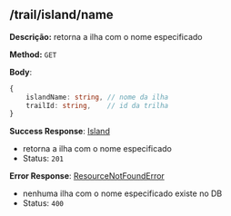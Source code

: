 ## /trail/island/name

**Descrição:** retorna a ilha com o nome especificado

**Method:** `GET`

**Body**:

```typescript
{
    islandName: string, // nome da ilha
    trailId: string,    // id da trilha
}
```

**Success Response**: [Island](../../../../src/domain/trilhas/@entities/island.ts)
- retorna a ilha com o nome especificado
- Status: `201`

**Error Response**: [ResourceNotFoundError](../../../../src/core/errors/resource-not-found-error.ts)
- nenhuma ilha com o nome especificado existe no DB
- Status: `400`

